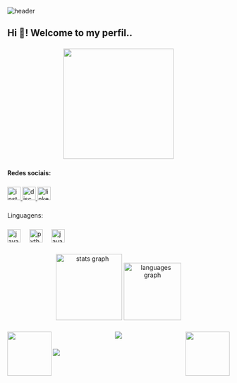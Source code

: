 ![header](https://capsule-render.vercel.app/api?type=waving&height=120&color=1E90FF&section=header&reversal=true&textBg=false)

<h2 align="left">Hi 👋! Welcome to my perfil..</h2>

###

<div align="center">
  <img height="250" src="https://projectpokemon.org/home/uploads/monthly_2021_09/205694573_large.Animated4.gif.f7175d08944acb589e6afd7349208047.gif"  />
</div>

###

<h4 align="left">Redes sociais:</h4>

###

<div align="left">
  <a href="https://www.instagram.com/eyasminleal/?next=%2F" target="_blank">
    <img src="https://img.shields.io/static/v1?message=Instagram&logo=instagram&label=&color=E4405F&logoColor=white&labelColor=&style=for-the-badge" height="30" alt="instagram logo"  />
  </a>
  <a href="https://discord.com/users/<798644266809163816>" target="_blank">
    <img src="https://img.shields.io/static/v1?message=Discord&logo=discord&label=&color=7289DA&logoColor=white&labelColor=&style=for-the-badge" height="30" alt="discord logo"  />
  </a>
  <a href="https://www.linkedin.com/in/evelyn-ferreira-leal-b73aa9250/" target="_blank">
    <img src="https://img.shields.io/static/v1?message=LinkedIn&logo=linkedin&label=&color=0077B5&logoColor=white&labelColor=&style=for-the-badge" height="30" alt="linkedin logo"  />
  </a>
</div>

###

<p align="left">Linguagens:</p>

###

<div align="left">
  <img src="https://cdn.jsdelivr.net/gh/devicons/devicon/icons/javascript/javascript-original.svg" height="30" alt="javascript logo"  />
  <img width="12" />
  <img src="https://cdn.jsdelivr.net/gh/devicons/devicon/icons/python/python-original.svg" height="30" alt="python logo"  />
  <img width="12" />
  <img src="https://cdn.jsdelivr.net/gh/devicons/devicon/icons/java/java-original.svg" height="30" alt="java logo"  />
</div>

###

<div align="center">
  <img src="https://github-readme-stats.vercel.app/api?username=EvelynYs2&hide_title=false&hide_rank=false&show_icons=true&include_all_commits=true&count_private=true&disable_animations=false&theme=dracula&locale=en&hide_border=false" height="150" alt="stats graph"  />
  <img src="https://github-readme-stats.vercel.app/api/top-langs?username=EvelynYs2&locale=pt-br&hide_title=false&layout=compact&card_width=320&langs_count=5&theme=prussian&hide_border=false" height="130" alt="languages graph"  />
</div>

###

<img align="left" height="100" src="https://projectpokemon.org/home/uploads/monthly_2017_08/large.599897e20cf69_PtHGSSShinyFrame2.png.44fede7e6395d85b71747a4838fb7f57.png"  />

###

<img align="right" height="100" src="https://projectpokemon.org/home/uploads/monthly_2017_08/large.599897df82d9a_PtHGSSShinyFrame1.png.d876b60fb7bf3b5772e21d8c8e5cc609.png"  />

###

<div align="center">
  <img src="https://profile-counter.glitch.me/EvelynYs2/count.svg?"  />
</div>

###

<img src="https://capsule-render.vercel.app/api?type=waving&height=120&color=1E90FF&section=footer&reversal=true&textBg=false" />

